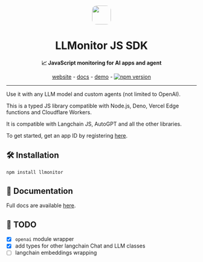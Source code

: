 <div align="center">

<img src="https://llmonitor.com/logo.png" style='border-radius: 12px;' width="50"/> 
<h1>LLMonitor JS SDK</h1>

**📈 JavaScript monitoring for AI apps and agent**

[website](https://llmonitor.com) - [docs](https://llmonitor.com/docs/js/) - [demo](https://app.llmonitor.com/demo) - [![npm version](https://badge.fury.io/js/llmonitor.svg)](https://badge.fury.io/js/llmonitor)

---

</div>

Use it with any LLM model and custom agents (not limited to OpenAI).

This is a typed JS library compatible with Node.js, Deno, Vercel Edge functions and Cloudflare Workers.

It is compatible with Langchain JS, AutoGPT and all the other libraries.

To get started, get an app ID by registering [here](https://llmonitor.com).

## 🛠️ Installation

```bash
npm install llmonitor
```

## 📖 Documentation

Full docs are available [here](https://llmonitor.com/docs/js).

## 👷 TODO

- [x] `openai` module wrapper
- [x] add types for other langchain Chat and LLM classes
- [ ] langchain embeddings wrapping
